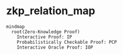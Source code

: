 # zkp_relation_map

```mermaid
mindmap
  root(Zero-Knowledge Proof)
    Interactive Proof: IP
    Probabilistically Checkable Proof: PCP
    Interactive Oracle Proof: IOP
```
